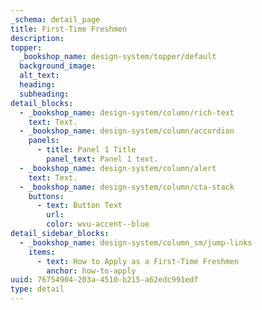 ```yaml
---
_schema: detail_page
title: First-Time Freshmen
description:
topper:
  _bookshop_name: design-system/topper/default
  background_image:
  alt_text:
  heading:
  subheading:
detail_blocks:
  - _bookshop_name: design-system/column/rich-text
    text: Text.
  - _bookshop_name: design-system/column/accordion
    panels:
      - title: Panel 1 Title
        panel_text: Panel 1 text.
  - _bookshop_name: design-system/column/alert
    text: Text.
  - _bookshop_name: design-system/column/cta-stack
    buttons:
      - text: Button Text
        url:
        color: wvu-accent--blue
detail_sidebar_blocks:
  - _bookshop_name: design-system/column_sm/jump-links
    items:
      - text: How to Apply as a First-Time Freshmen
        anchor: how-to-apply
uuid: 76754904-203a-4510-b215-a62edc991edf
type: detail
---
```

